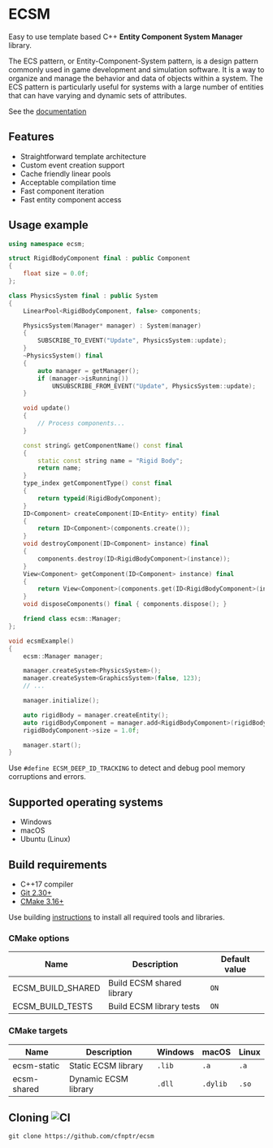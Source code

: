 # ECSM

Easy to use template based C++ **Entity Component System Manager** library.

The ECS pattern, or Entity-Component-System pattern, is a design pattern commonly used in game development and 
simulation software. It is a way to organize and manage the behavior and data of objects within a system. 
The ECS pattern is particularly useful for systems with a large number of entities that can have varying and 
dynamic sets of attributes.

See the [documentation](https://cfnptr.github.io/ecsm)

## Features

* Straightforward template architecture
* Custom event creation support
* Cache friendly linear pools
* Acceptable compilation time
* Fast component iteration
* Fast entity component access

## Usage example

```cpp
using namespace ecsm;

struct RigidBodyComponent final : public Component
{
    float size = 0.0f;
};

class PhysicsSystem final : public System
{
    LinearPool<RigidBodyComponent, false> components;

    PhysicsSystem(Manager* manager) : System(manager)
    {
        SUBSCRIBE_TO_EVENT("Update", PhysicsSystem::update);
    }
    ~PhysicsSystem() final
    {
        auto manager = getManager();
        if (manager->isRunning())
            UNSUBSCRIBE_FROM_EVENT("Update", PhysicsSystem::update);
    }

    void update()
    {
        // Process components...
    }

    const string& getComponentName() const final
    {
        static const string name = "Rigid Body";
        return name;
    }
    type_index getComponentType() const final
    {
        return typeid(RigidBodyComponent);
    }
    ID<Component> createComponent(ID<Entity> entity) final
    {
        return ID<Component>(components.create());
    }
    void destroyComponent(ID<Component> instance) final
    {
        components.destroy(ID<RigidBodyComponent>(instance));
    }
    View<Component> getComponent(ID<Component> instance) final
    {
        return View<Component>(components.get(ID<RigidBodyComponent>(instance)));
    }
    void disposeComponents() final { components.dispose(); }

    friend class ecsm::Manager;
};

void ecsmExample()
{
    ecsm::Manager manager;

    manager.createSystem<PhysicsSystem>();
    manager.createSystem<GraphicsSystem>(false, 123);
    // ...

    manager.initialize();

    auto rigidBody = manager.createEntity();
    auto rigidBodyComponent = manager.add<RigidBodyComponent>(rigidBody);
    rigidBodyComponent->size = 1.0f;

    manager.start();
}
```

Use ```#define ECSM_DEEP_ID_TRACKING``` to detect and debug pool memory corruptions and errors.

## Supported operating systems

* Windows
* macOS
* Ubuntu (Linux)

## Build requirements

* C++17 compiler
* [Git 2.30+](https://git-scm.com/)
* [CMake 3.16+](https://cmake.org/)

Use building [instructions](BUILDING.md) to install all required tools and libraries.

### CMake options

| Name              | Description               | Default value |
|-------------------|---------------------------|---------------|
| ECSM_BUILD_SHARED | Build ECSM shared library | `ON`          |
| ECSM_BUILD_TESTS  | Build ECSM library tests  | `ON`          |

### CMake targets

| Name        | Description          | Windows | macOS    | Linux |
|-------------|----------------------|---------|----------|-------|
| ecsm-static | Static ECSM library  | `.lib`  | `.a`     | `.a`  |
| ecsm-shared | Dynamic ECSM library | `.dll`  | `.dylib` | `.so` |

## Cloning ![CI](https://github.com/cfnptr/ecsm/actions/workflows/cmake.yml/badge.svg)

```
git clone https://github.com/cfnptr/ecsm
```